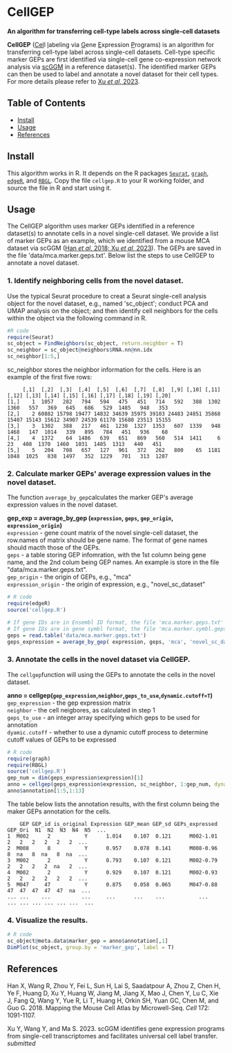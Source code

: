 # CellGEP

**An algorithm for transferring cell-type labels across single-cell datasets**

<b>CellGEP</b> (<u>Cel</u>l <u>l</u>abeling via <u>G</u>ene <u>E</u>xpression <u>P</u>rograms) is an algorithm for transferring cell-type label across single-cell datasets. Cell-type specific marker GEPs are first identified via single-cell gene co-expression network analysis via [scGGM](https://github.com/MaShisongLab/scggm) in a reference dataset(s). The identified marker GEPs can then be used to label and annotate a novel dataset for their cell types. For more details please refer to [Xu *et al*, 2023](#References). 

## Table of Contents
- [Install](#Install)
- [Usage](#Usage)
- [References](#References)

## Install
This algorithm works in R. It depends on the R packages [`Seurat`](https://satijalab.org/seurat/), [`graph`](https://www.bioconductor.org/packages/release/bioc/html/graph.html), [`edgeR`](https://bioconductor.org/packages/release/bioc/html/edgeR.html), and [`RBGL`](https://www.bioconductor.org/packages/release/bioc/html/RBGL.html). Copy the file `cellgep.R` to your R working folder, and source the file in R and start using it.


## Usage

The CellGEP algorithm uses marker GEPs identified in a reference dataset(s) to annotate cells in a novel single-cell dataset. We provide a list of marker GEPs as an example, which we identified from a mouse MCA dataset via scGGM ([Han *et al*, 2018; Xu *et al*, 2023](#Refrerences)). The GEPs are saved in the file 'data/mca.marker.geps.txt'. Below list the steps to use CellGEP to annotate a novel dataset.

### 1. Identify neighboring cells from the novel dataset.

Use the typical Seurat procedure to creat a Seurat single-cell analysis object for the novel dataset, e.g., named 'sc_object'; conduct PCA and UMAP analysis on the object; and then identify cell neighbors for the cells within the object via the following command in R.
```R
#R code
require(Seurat)
sc_object = FindNeighbors(sc_object, return.neighbor = T)
sc_neighbor = sc_object@neighbors$RNA.nn@nn.idx
sc_neighbor[1:5,]
```
sc_neighbor stores the neighbor information for the cells. Here is an example of the first five rows:
```shell
     [,1]  [,2]  [,3]  [,4]  [,5]  [,6]  [,7]  [,8]  [,9] [,10] [,11] [,12] [,13] [,14] [,15] [,16] [,17] [,18] [,19] [,20]
[1,]    1  1057   282   794   594   475   451   714   592   388  1302  1360   557   369   645   686   529  1485   948   353
[2,]    2 60882 15798 19477 14832 34639 35975 39103 24483 24851 35868 15407 15143 15612 34907 24539 61170 15680 23513 15155
[3,]    3  1302   388   217   461  1230  1327  1353   607  1339   948  1468   147  1014   339   895   784   451   936    68
[4,]    4  1372    64  1486   639   651   869   560   514  1411     6    23   408  1370  1460  1031  1485  1313   440   451
[5,]    5   204   708   657   127   961   372   262   800    65  1181  1048  1025   838  1497   352  1229   701   313  1287
```

### 2. Calculate marker GEPs' average expression values in the novel dataset.

The function `average_by_gep`calculates the marker GEP's average expression values in the novel dataset. </br>

<B>gep_exp = average_by_gep (`expression`, `geps`, `gep_origin`, `expression_origin`)</B></br>
`expression` - gene count matrix of the novel single-cell dataset, the row.names of matrix should be gene name. The format of gene names should macth those of the GEPs.</br>
`geps` - a table storing GEP infomration, with the 1st column being gene name, and the 2nd colum being GEP names. An example is store in the file "data/mca.marker.geps.txt".</br>
`gep_origin` - the origin of GEPs, e.g., "mca"</br>
`expression_origin` - the origin of expression, e.g., "novel_sc_dataset"
```R
# R code
require(edgeR)
source('cellgep.R')

# If gene IDs are in Ensembl ID format, the file 'mca.marker.geps.txt' should be used.
# If gene IDs are in gene symbl format, the file 'mca.marker.symbl.geps.txt' should be used instead.
geps = read.table('data/mca.marker.geps.txt')
geps_expression = average_by_gep( expression, geps, 'mca', 'novel_sc_dataset' )
```

### 3. Annotate the cells in the novel dataset via CellGEP. 

The `cellgep`function will using the GEPs to annotate the cells in the novel dataset.</br>

<B>anno = cellgep(`gep_expression`,`neighbor`,`geps_to_use`,`dynamic.cutoff=T`)</B></br>
`gep_expression` - the gep expression matrix</br>
`neighbor` - the cell neigbores, as calculated in step 1 </br>
`geps_to_use` - an integer array specifying which geps to be used for annotation</br>
`dyamic.cutoff` - whether to use a dynamic cutoff process to determine cutoff values of GEPs to be expressed

```R
# R code
require(graph)
require(RBGL)
source('cellgep.R')
gep_num = dim(geps_expression$expression)[1]
anno = cellgep(geps_expression$expression, sc_neighbor, 1:gep_num, dynamic.cutoff=T)
anno$annotation[1:5,1:13]
```
The table below lists the annotation results, with the first column being the maker GEPs annotation for the cells.
```shell
    GEP GEP_id is_original Expression GEP_mean GEP_sd GEPs_expressed GEP_Ori  N1  N2  N3  N4  N5  ...
1  M002      2           Y      1.014    0.107  0.121      M002-1.01       2   2   2   2   2   2  ...
2  M008      8           Y      0.957    0.078  0.141      M008-0.96       8  na   8  na   8  na  ...
3  M002      2           Y      0.793    0.107  0.121      M002-0.79       2   2   2   2  na   2  ...
4  M002      2           Y      0.929    0.107  0.121      M002-0.93       2   2   2   2   2   2  ...
5  M047     47           Y      0.875    0.058  0.065      M047-0.88      47  47  47  47  47  na  ...
... ...    ...          ...     ...      ...    ...           ...        ... ... ... ... ... ...  ...  
```
### 4. Visualize the results.

```R
# R code
sc_object@meta.data$marker_gep = anno$annotation[,1]
DimPlot(sc_object, group.by = 'marker_gep', label = T)
```

## References

Han X, Wang R, Zhou Y, Fei L, Sun H, Lai S, Saadatpour A, Zhou Z, Chen H, Ye F, Huang D, Xu Y, Huang W, Jiang M, Jiang X, Mao J, Chen Y, Lu C, Xie J, Fang Q, Wang Y, Yue R, Li T, Huang H, Orkin SH, Yuan GC, Chen M, and Guo G. 2018. Mapping the Mouse Cell Atlas by Microwell-Seq. *Cell* 172: 1091-1107.

Xu Y, Wang Y, and Ma S. 2023. scGGM identifies gene expression programs from single-cell transcriptomes and facilitates universal cell label transfer. *submitted*
